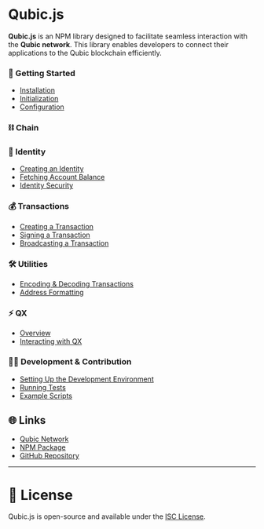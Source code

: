 # Qubic.js

**Qubic.js** is an NPM library designed to facilitate seamless interaction with the **Qubic network**. This library enables developers to connect their applications to the Qubic blockchain efficiently.

### 🚀 Getting Started
- [Installation](docs/getting-started.md#installation)
- [Initialization](docs/getting-started.md#initialization)
- [Configuration](docs/getting-started.md#configuration)

### ⛓️ Chain

### 🔑 Identity
- [Creating an Identity](docs/identity.md#creating-an-identity)
- [Fetching Account Balance](docs/identity.md#fetching-account-balance)
- [Identity Security](docs/identity.md#identity-security)

### 💰 Transactions
- [Creating a Transaction](docs/transactions.md#creating-a-transaction)
- [Signing a Transaction](docs/transactions.md#signing-a-transaction)
- [Broadcasting a Transaction](docs/transactions.md#broadcasting-a-transaction)

### 🛠 Utilities
- [Encoding & Decoding Transactions](docs/utils.md#encoding--decoding-transactions)
- [Address Formatting](docs/utils.md#address-formatting)

### ⚡ QX
- [Overview](docs/qx.md#overview)
- [Interacting with QX](docs/qx.md#interacting-with-qx)

### 🧑‍💻 Development & Contribution
- [Setting Up the Development Environment](docs/development.md#setting-up-the-development-environment)
- [Running Tests](docs/development.md#running-tests)
- [Example Scripts](docs/development.md#example-scripts)

## 🌐 Links
- [Qubic Network](https://qubic.org/)
- [NPM Package](https://www.npmjs.com/package/@ardata-tech/qubic-js)
- [GitHub Repository](https://github.com/ardata-tech/qubic-js)

---

# 📜 License
Qubic.js is open-source and available under the [ISC License](LICENSE).
